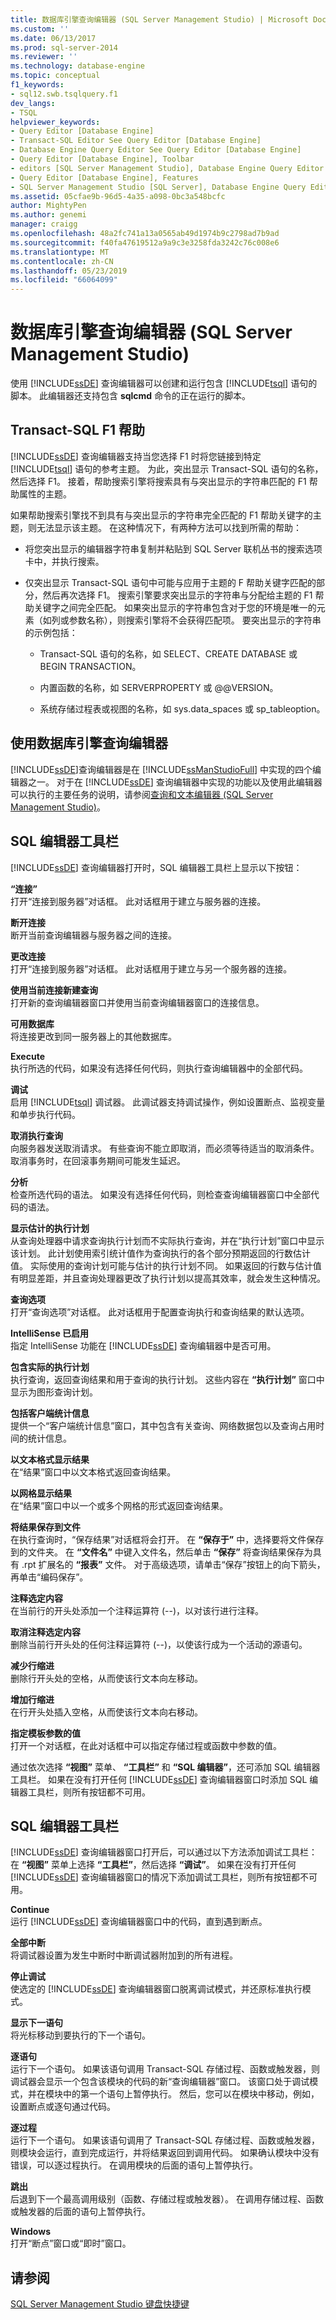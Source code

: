 ```yaml
---
title: 数据库引擎查询编辑器 (SQL Server Management Studio) | Microsoft Docs
ms.custom: ''
ms.date: 06/13/2017
ms.prod: sql-server-2014
ms.reviewer: ''
ms.technology: database-engine
ms.topic: conceptual
f1_keywords:
- sql12.swb.tsqlquery.f1
dev_langs:
- TSQL
helpviewer_keywords:
- Query Editor [Database Engine]
- Transact-SQL Editor See Query Editor [Database Engine]
- Database Engine Query Editor See Query Editor [Database Engine]
- Query Editor [Database Engine], Toolbar
- editors [SQL Server Management Studio], Database Engine Query Editor
- Query Editor [Database Engine], Features
- SQL Server Management Studio [SQL Server], Database Engine Query Editor
ms.assetid: 05cfae9b-96d5-4a35-a098-0bc3a548bcfc
author: MightyPen
ms.author: genemi
manager: craigg
ms.openlocfilehash: 48a2fc741a13a0565ab49d1974b9c2798ad7b9ad
ms.sourcegitcommit: f40fa47619512a9a9c3e3258fda3242c76c008e6
ms.translationtype: MT
ms.contentlocale: zh-CN
ms.lasthandoff: 05/23/2019
ms.locfileid: "66064099"
---
```

# <a name="database-engine-query-editor-sql-server-management-studio"></a>数据库引擎查询编辑器 (SQL Server Management Studio)
  使用 [!INCLUDE[ssDE](../../includes/ssde-md.md)] 查询编辑器可以创建和运行包含 [!INCLUDE[tsql](../../includes/tsql-md.md)] 语句的脚本。 此编辑器还支持包含 **sqlcmd** 命令的正在运行的脚本。  
  
## <a name="transact-sql-f1-help"></a>Transact-SQL F1 帮助  
 [!INCLUDE[ssDE](../../includes/ssde-md.md)] 查询编辑器支持当您选择 F1 时将您链接到特定 [!INCLUDE[tsql](../../includes/tsql-md.md)] 语句的参考主题。 为此，突出显示 Transact-SQL 语句的名称，然后选择 F1。 接着，帮助搜索引擎将搜索具有与突出显示的字符串匹配的 F1 帮助属性的主题。  
  
 如果帮助搜索引擎找不到具有与突出显示的字符串完全匹配的 F1 帮助关键字的主题，则无法显示该主题。 在这种情况下，有两种方法可以找到所需的帮助：  
  
-   将您突出显示的编辑器字符串复制并粘贴到 SQL Server 联机丛书的搜索选项卡中，并执行搜索。  
  
-   仅突出显示 Transact-SQL 语句中可能与应用于主题的 F 帮助关键字匹配的部分，然后再次选择 F1。 搜索引擎要求突出显示的字符串与分配给主题的 F1 帮助关键字之间完全匹配。 如果突出显示的字符串包含对于您的环境是唯一的元素（如列或参数名称），则搜索引擎将不会获得匹配项。 要突出显示的字符串的示例包括：  
  
    -   Transact-SQL 语句的名称，如 SELECT、CREATE DATABASE 或 BEGIN TRANSACTION。  
  
    -   内置函数的名称，如 SERVERPROPERTY 或 @@VERSION。  
  
    -   系统存储过程表或视图的名称，如 sys.data_spaces 或 sp_tableoption。  
  
## <a name="working-with-the-database-engine-query-editor"></a>使用数据库引擎查询编辑器  
 [!INCLUDE[ssDE](../../includes/ssde-md.md)]查询编辑器是在 [!INCLUDE[ssManStudioFull](../../includes/ssmanstudiofull-md.md)] 中实现的四个编辑器之一。 对于在 [!INCLUDE[ssDE](../../includes/ssde-md.md)] 查询编辑器中实现的功能以及使用此编辑器可以执行的主要任务的说明，请参阅[查询和文本编辑器 (SQL Server Management Studio)](../scripting/query-and-text-editors-sql-server-management-studio.md)。  
  
## <a name="sql-editor-toolbar"></a>SQL 编辑器工具栏  
 [!INCLUDE[ssDE](../../includes/ssde-md.md)] 查询编辑器打开时，SQL 编辑器工具栏上显示以下按钮：  
  
 **“连接”**  
 打开“连接到服务器”对话框。 此对话框用于建立与服务器的连接。  
  
 **断开连接**  
 断开当前查询编辑器与服务器之间的连接。  
  
 **更改连接**  
 打开“连接到服务器”对话框。 此对话框用于建立与另一个服务器的连接。  
  
 **使用当前连接新建查询**  
 打开新的查询编辑器窗口并使用当前查询编辑器窗口的连接信息。  
  
 **可用数据库**  
 将连接更改到同一服务器上的其他数据库。  
  
 **Execute**  
 执行所选的代码，如果没有选择任何代码，则执行查询编辑器中的全部代码。  
  
 **调试**  
 启用 [!INCLUDE[tsql](../../includes/tsql-md.md)] 调试器。 此调试器支持调试操作，例如设置断点、监视变量和单步执行代码。  
  
 **取消执行查询**  
 向服务器发送取消请求。 有些查询不能立即取消，而必须等待适当的取消条件。 取消事务时，在回滚事务期间可能发生延迟。  
  
 **分析**  
 检查所选代码的语法。 如果没有选择任何代码，则检查查询编辑器窗口中全部代码的语法。  
  
 **显示估计的执行计划**  
 从查询处理器中请求查询执行计划而不实际执行查询，并在“执行计划”窗口中显示该计划。 此计划使用索引统计值作为查询执行的各个部分预期返回的行数估计值。 实际使用的查询计划可能与估计的执行计划不同。 如果返回的行数与估计值有明显差距，并且查询处理器更改了执行计划以提高其效率，就会发生这种情况。  
  
 **查询选项**  
 打开“查询选项”对话框。 此对话框用于配置查询执行和查询结果的默认选项。  
  
 **IntelliSense 已启用**  
 指定 IntelliSense 功能在 [!INCLUDE[ssDE](../../includes/ssde-md.md)] 查询编辑器中是否可用。  
  
 **包含实际的执行计划**  
 执行查询，返回查询结果和用于查询的执行计划。 这些内容在 **“执行计划”** 窗口中显示为图形查询计划。  
  
 **包括客户端统计信息**  
 提供一个“客户端统计信息”窗口，其中包含有关查询、网络数据包以及查询占用时间的统计信息。  
  
 **以文本格式显示结果**  
 在“结果”窗口中以文本格式返回查询结果。  
  
 **以网格显示结果**  
 在“结果”窗口中以一个或多个网格的形式返回查询结果。  
  
 **将结果保存到文件**  
 在执行查询时，“保存结果”对话框将会打开。 在 **“保存于”** 中，选择要将文件保存到的文件夹。 在 **“文件名”** 中键入文件名，然后单击 **“保存”** 将查询结果保存为具有 .rpt 扩展名的 **“报表”** 文件。 对于高级选项，请单击“保存”按钮上的向下箭头，再单击“编码保存”。  
  
 **注释选定内容**  
 在当前行的开头处添加一个注释运算符 (--)，以对该行进行注释。  
  
 **取消注释选定内容**  
 删除当前行开头处的任何注释运算符 (--)，以使该行成为一个活动的源语句。  
  
 **减少行缩进**  
 删除行开头处的空格，从而使该行文本向左移动。  
  
 **增加行缩进**  
 在行开头处插入空格，从而使该行文本向右移动。  
  
 **指定模板参数的值**  
 打开一个对话框，在此对话框中可以指定存储过程或函数中参数的值。  
  
 通过依次选择 **“视图”** 菜单、 **“工具栏”** 和 **“SQL 编辑器”**，还可添加 SQL 编辑器工具栏。 如果在没有打开任何 [!INCLUDE[ssDE](../../includes/ssde-md.md)] 查询编辑器窗口时添加 SQL 编辑器工具栏，则所有按钮都不可用。  
  
## <a name="sql-editor-toolbar"></a>SQL 编辑器工具栏  
 [!INCLUDE[ssDE](../../includes/ssde-md.md)] 查询编辑器窗口打开后，可以通过以下方法添加调试工具栏：在 **“视图”** 菜单上选择 **“工具栏”**，然后选择 **“调试”**。 如果在没有打开任何 [!INCLUDE[ssDE](../../includes/ssde-md.md)] 查询编辑器窗口的情况下添加调试工具栏，则所有按钮都不可用。  
  
 **Continue**  
 运行 [!INCLUDE[ssDE](../../includes/ssde-md.md)] 查询编辑器窗口中的代码，直到遇到断点。  
  
 **全部中断**  
 将调试器设置为发生中断时中断调试器附加到的所有进程。  
  
 **停止调试**  
 使选定的 [!INCLUDE[ssDE](../../includes/ssde-md.md)] 查询编辑器窗口脱离调试模式，并还原标准执行模式。  
  
 **显示下一语句**  
 将光标移动到要执行的下一个语句。  
  
 **逐语句**  
 运行下一个语句。 如果该语句调用 Transact-SQL 存储过程、函数或触发器，则调试器会显示一个包含该模块的代码的新“查询编辑器”窗口。 该窗口处于调试模式，并在模块中的第一个语句上暂停执行。 然后，您可以在模块中移动，例如，设置断点或逐句通过代码。  
  
 **逐过程**  
 运行下一个语句。 如果该语句调用了 Transact-SQL 存储过程、函数或触发器，则模块会运行，直到完成运行，并将结果返回到调用代码。 如果确认模块中没有错误，可以逐过程执行。 在调用模块的后面的语句上暂停执行。  
  
 **跳出**  
 后退到下一个最高调用级别（函数、存储过程或触发器）。 在调用存储过程、函数或触发器的后面的语句上暂停执行。  
  
 **Windows**  
 打开“断点”窗口或“即时”窗口。  
  
## <a name="see-also"></a>请参阅  
 [SQL Server Management Studio 键盘快捷键](../../ssms/sql-server-management-studio-keyboard-shortcuts.md)  
  
  
